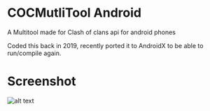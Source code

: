 # COCMutliTool Android
 A Multitool made for Clash of clans api for android phones

Coded this back in 2019, recently ported it to AndroidX to be able to run/compile again.

# Screenshot
![alt text](https://i.imgur.com/ZHa4BXM.png)
